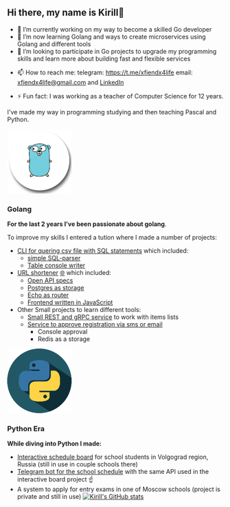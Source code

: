 ## Hi there, my name is Kirill👋

<!--
**xfiendx4life/xfiendx4life** is a ✨ _special_ ✨ repository because its `README.md` (this file) appears on your GitHub profile.

Here are some ideas to get you started:
-->
- 🔭 I’m currently working on my way to become a skilled Go developer
- 🌱 I’m now learning Golang and ways to create microservices using Golang and different tools
- 👯 I’m looking to participate in Go projects to upgrade my programming skills and learn more about building fast and flexible services
<!-- - 🤔 I’m looking for help with ...
- 💬 Ask me about ... -->
- 📫 How to reach me: telegram: https://t.me/xfiendx4life email: xfiendx4life@gmail.com and [LinkedIn](https://www.linkedin.com/in/xfiendx4life/)
<!-- - 😄 Pronouns: ... -->
- ⚡ Fun fact: I was working as a teacher of Computer Science for 12 years.

I've made my way in programming studying and then teaching Pascal and Python.

![pnegg.png](./go.png)
### Golang
__For the last 2 years I've been passionate about golang__.

To improve my skills I entered a tution where I made a number of projects:
* [CLI for quering csv file with SQL statements](https://github.com/xfiendx4life/gb_go_best_final) which included:
  *  [simple SQL-parser](https://github.com/xfiendx4life/gb_go_best_final/blob/master/pkg/sqlparser/service.go)
  *  [Table console writer](https://github.com/xfiendx4life/gb_go_best_final/blob/master/pkg/consolewriter/consolewriter.go)
* [URL shortener](https://github.com/xfiendx4life/gb_go_backend_final) [🌐](https://shrtnergb.herokuapp.com/web/generate) which included:
  * [Open API specs](https://github.com/xfiendx4life/gb_go_backend_final/blob/master/api/api.yml)
  * [Postgres as storage](https://github.com/xfiendx4life/gb_go_backend_final/tree/master/storage)
  * [Echo as router](https://github.com/xfiendx4life/gb_go_backend_final/blob/master/cmd/shrtener/app/api.go)
  * [Frontend written in JavaScript](https://github.com/xfiendx4life/gb_go_backend_final/tree/master/web)
* Other Small projects to learn different tools:
  * [Small REST and gRPC service](https://github.com/xfiendx4life/gb_back_2_hw/tree/rest/hw9) to work with items lists
  * [Service to approve registration via sms or email](https://github.com/xfiendx4life/gb_back_2_hw/tree/rest/hw6)
    * Console approval
    * Redis as a storage

![Python](./python.png)
### Python Era
__While diving into Python I made:__
* [Interactive schedule board](https://github.com/xfiendx4life/schedulesite) for school students in Volgograd region, Russia (still in use in couple schools there)
* [Telegram bot for the school schedule](https://github.com/xfiendx4life/schedulebot) with the same API used in the interactive board project ☝️
* A system to apply for entry exams in one of Moscow schools (project is private and still in use)
[![Kirill's GitHub stats](https://github-readme-stats.vercel.app/api?username=xfiendx4life&show_icons=true&theme=dracula)](https://github.com/anuraghazra/github-readme-stats)
